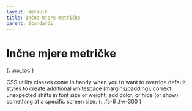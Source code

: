 ```yaml
---
layout: default
title: Inčne mjere metričke
parent: Standardi
---
```


# Inčne mjere metričke
{: .no_toc }

CSS utility classes come in handy when you to want to override default styles to create additional whitespace (margins/padding), correct unexpected shifts in font size or weight, add color, or hide (or show) something at a specific screen size.
{: .fs-6 .fw-300 }


